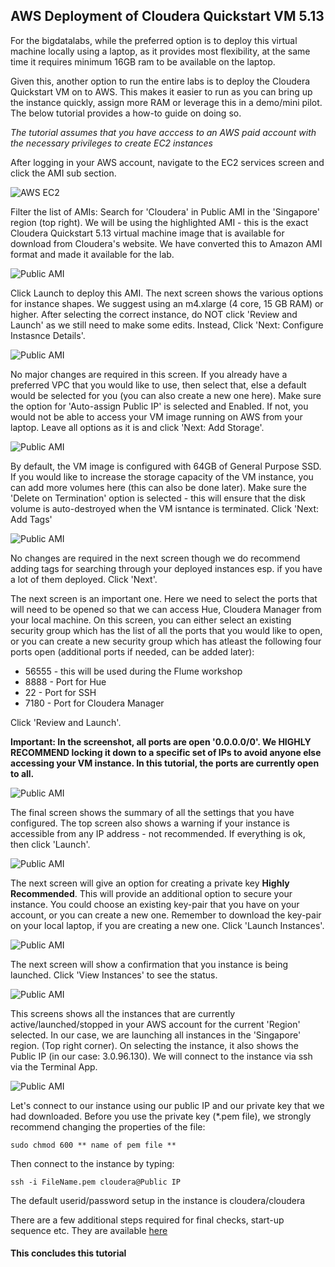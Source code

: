 ## AWS Deployment of Cloudera Quickstart VM 5.13

For the bigdatalabs, while the preferred option is to deploy this virtual machine locally using a laptop, as it provides most flexibility, at the same time it requires minimum 16GB ram to be available on the laptop. 

Given this, another option to run the entire labs is to deploy the Cloudera Quickstart VM on to AWS. This makes it easier to run as you can bring up the instance quickly, assign more RAM or leverage this in a demo/mini pilot. The below tutorial provides a how-to guide on doing so. 

*The tutorial assumes that you have acccess to an AWS paid account with the necessary privileges to create EC2 instances*

After logging in your AWS account, navigate to the EC2 services screen and click the AMI sub section.

![AWS EC2](../images/aws/aws01.jpg)

Filter the list of AMIs: Search for 'Cloudera' in Public AMI in the 'Singapore' region (top right). We will be using the highlighted AMI - this is the exact Cloudera Quickstart 5.13 virtual machine image that is available for download from Cloudera's website. We have converted this to Amazon AMI format and made it available for the lab.

![Public AMI](../images/aws/aws02.jpg)

Click Launch to deploy this AMI. The next screen shows the various options for instance shapes. We suggest using an m4.xlarge (4 core, 15 GB RAM) or higher. After selecting the correct instance, do NOT click 'Review and Launch' as we still need to make some edits. Instead, Click 'Next: Configure Instasnce Details'. 

![Public AMI](../images/aws/aws03.jpg)

No major changes are required in this screen. If you already have a preferred VPC that you would like to use, then select that, else a default would be selected for you (you can also create a new one here).  Make sure the option for 'Auto-assign Public IP' is selected and Enabled. If not, you would not be able to access your VM image running on AWS from your laptop. Leave all options as it is and click 'Next: Add Storage'.

![Public AMI](../images/aws/aws04.jpg)

By default, the VM image is configured with 64GB of General Purpose SSD. If you would like to increase the storage capacity of the VM instance, you can add more volumes here (this can also be done later). Make sure the 'Delete on Termination' option is selected - this will ensure that the disk volume is auto-destroyed when the VM isntance is terminated. Click 'Next: Add Tags'

![Public AMI](../images/aws/aws05.jpg)

No changes are required in the next screen though we do recommend adding tags for searching through your deployed instances esp. if you have a lot of them deployed. Click 'Next'.

The next screen is an important one. Here we need to select the ports that will need to be opened so that we can access Hue, Cloudera Manager from your local machine. On this screen, you can either select an existing security group which has the list of all the ports that you would like to open, or you can create a new security group which has atleast the following four ports open (additional ports if needed, can be added later): 

* 56555 - this will be used during the Flume workshop
* 8888 - Port for Hue
* 22 - Port for SSH
* 7180 - Port for Cloudera Manager

Click 'Review and Launch'.

**Important: In the screenshot, all ports are open '0.0.0.0/0'. We HIGHLY RECOMMEND locking it down to a specific set of IPs to avoid anyone else accessing your VM instance. In this tutorial, the ports are currently open to all.**

![Public AMI](../images/aws/aws06.jpg)

The final screen shows the summary of all the settings that you have configured. The top screen also shows a warning if your instance is accessible from any IP address - not recommended. If everything is ok, then click 'Launch'.

![Public AMI](../images/aws/aws07.jpg)

The next screen will give an option for creating a private key **Highly Recommended**. This will provide an additional option to secure your instance. You could choose an existing key-pair that you have on your account, or you can create a new one. Remember to download the key-pair on your local laptop, if you are creating a new one. Click 'Launch Instances'.

![Public AMI](../images/aws/aws08.jpg)

The next screen will show a confirmation that you instance is being launched. Click 'View Instances' to see the status. 

![Public AMI](../images/aws/aws09.jpg)

This screens shows all the instances that are currently active/launched/stopped in your AWS account for the current 'Region' selected. In our case, we are launching all instances in the 'Singapore' region. (Top right corner). On selecting the instance, it also shows the Public IP (in our case: 3.0.96.130). We will connect to the instance via ssh via the Terminal App.

![Public AMI](../images/aws/aws10.jpg)

Let's connect to our instance using our public IP and our private key that we had downloaded. Before you use the private key (*.pem file), we strongly recommend changing the properties of the file:

	sudo chmod 600 ** name of pem file **

Then connect to the instance by typing:

	ssh -i FileName.pem cloudera@Public IP

The default userid/password setup in the instance is cloudera/cloudera

There are a few additional steps required for final checks, start-up sequence etc. They are available [here](https://github.com/wahyubudiman/HadoopLab/blob/master/01-Setup/Startup.MD)

#### This concludes this tutorial








